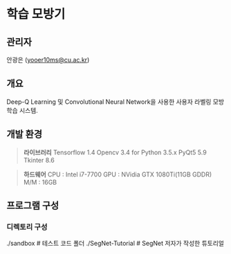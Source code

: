 # 학습 모방기

## 관리자 

안광은 (yooer10ms@cu.ac.kr)

## 개요

 Deep-Q Learning 및 Convolutional Neural Network을 사용한 사용자 라벨링 모방학습 시스템. 

## 개발 환경

> **라이브러리**
> Tensorflow 1.4
> Opencv 3.4 for Python 3.5.x
> PyQt5 5.9
> Tkinter 8.6

> **하드웨어**
> CPU : Intel i7-7700
> GPU : NVidia GTX 1080Ti(11GB GDDR)
> M/M : 16GB

## 프로그램 구성

### 디렉토리 구성
./sandbox                   # 테스트 코드 폴더
    ./SegNet-Tutorial       # SegNet 저자가 작성한 튜토리얼